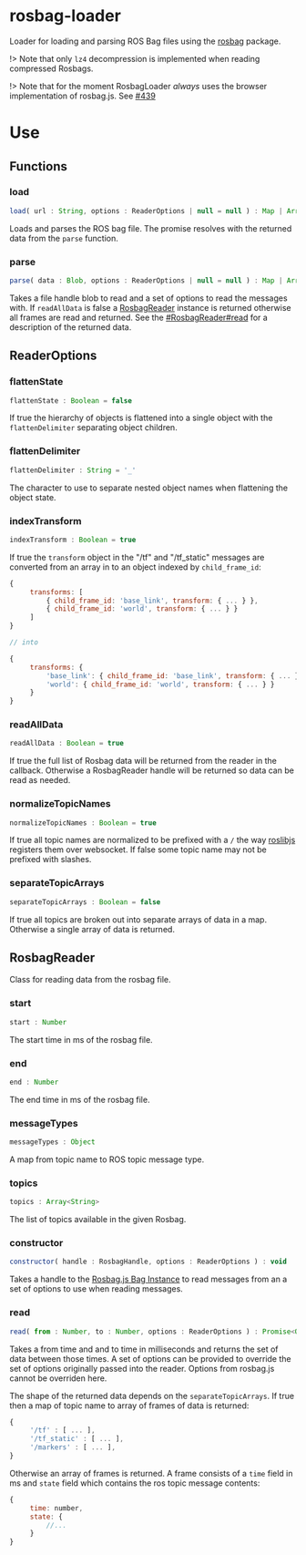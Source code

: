 # rosbag-loader

Loader for loading and parsing ROS Bag files using the [rosbag](https://www.npmjs.com/package/rosbag) package.

!> Note that only `lz4` decompression is implemented when reading compressed Rosbags.

!> Note that for the moment RosbagLoader _always_ uses the browser implementation of rosbag.js. See [#439](https://github.jpl.nasa.gov/Honeycomb/honeycomb/issues/439)

<!--{package-dependencies ./package.json}-->

# Use

<!-- START_AUTOGENERATED_DOCS -->
## Functions
### load<a name="#load"></a>

```js
load( url : String, options : ReaderOptions | null = null ) : Map | Array | RosbagReader
```

Loads and parses the ROS bag file. The promise resolves with the returned data from the `parse` function.

### parse<a name="#parse"></a>

```js
parse( data : Blob, options : ReaderOptions | null = null ) : Map | Array | RosbagReader
```

Takes a file handle blob to read and a set of options to read the messages with. If `readAllData` is
false a [RosbagReader](#RosbagReader) instance is returned otherwise all frames are read and returned. See the
[#RosbagReader#read](#RosbagReader#read) for a description of the returned data.

## ReaderOptions

### flattenState<a name="ReaderOptions#flattenState"></a>

```js
flattenState : Boolean = false
```


If true the hierarchy of objects is flattened into a single object with the `flattenDelimiter` separating
object children.


### flattenDelimiter<a name="ReaderOptions#flattenDelimiter"></a>

```js
flattenDelimiter : String = '_'
```


The character to use to separate nested object names when flattening the object state.


### indexTransform<a name="ReaderOptions#indexTransform"></a>

```js
indexTransform : Boolean = true
```


If true the `transform` object in the "/tf" and "/tf_static" messages are converted from an array in to an
object indexed by `child_frame_id`:
```js
{
     transforms: [
         { child_frame_id: 'base_link', transform: { ... } },
         { child_frame_id: 'world', transform: { ... } }
     ]
}

// into

{
     transforms: {
         'base_link': { child_frame_id: 'base_link', transform: { ... } },
         'world': { child_frame_id: 'world', transform: { ... } }
     }
}

```


### readAllData<a name="ReaderOptions#readAllData"></a>

```js
readAllData : Boolean = true
```


If true the full list of Rosbag data will be returned from the reader in the callback. Otherwise a RosbagReader
handle will be returned so data can be read as needed.


### normalizeTopicNames<a name="ReaderOptions#normalizeTopicNames"></a>

```js
normalizeTopicNames : Boolean = true
```


If true all topic names are normalized to be prefixed with a `/` the way [roslibjs](https://github.com/RobotWebTools/roslibjs)
registers them over websocket. If false some topic name may not be prefixed with slashes.


### separateTopicArrays<a name="ReaderOptions#separateTopicArrays"></a>

```js
separateTopicArrays : Boolean = false
```


If true all topics are broken out into separate arrays of data in a map. Otherwise a single array of data is returned.


## RosbagReader

Class for reading data from the rosbag file.

### start<a name="RosbagReader#start"></a>

```js
start : Number
```


The start time in ms of the rosbag file.


### end<a name="RosbagReader#end"></a>

```js
end : Number
```


The end time in ms of the rosbag file.


### messageTypes<a name="RosbagReader#messageTypes"></a>

```js
messageTypes : Object
```


A map from topic name to ROS topic message type.


### topics<a name="RosbagReader#topics"></a>

```js
topics : Array<String>
```


The list of topics available in the given Rosbag.


### constructor

```js
constructor( handle : RosbagHandle, options : ReaderOptions ) : void
```

Takes a handle to the [Rosbag.js Bag Instance](https://github.com/cruise-automation/rosbag.js#bag-instance) to read
messages from an a set of options to use when reading messages.

### read<a name="RosbagReader#read"></a>

```js
read( from : Number, to : Number, options : ReaderOptions ) : Promise<Object | Array>
```

Takes a from time and and to time in milliseconds and returns the set of data between those times. A
set of options can be provided to override the set of options originally passed into the reader. Options
from rosbag.js cannot be overriden here.

The shape of the returned data depends on the `separateTopicArrays`. If true then a map of topic name
to array of frames of data is returned:
```js
{
     '/tf' : [ ... ],
     '/tf_static' : [ ... ],
     '/markers' : [ ... ],
}
```

Otherwise an array of frames is returned. A frame consists of a `time` field in ms and `state` field which
contains the ros topic message contents:
```js
{
     time: number,
     state: {
         //...
     }
}
```


<!-- END_AUTOGENERATED_DOCS -->
